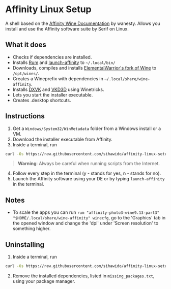 # Affinity Linux Setup
A shell based on the [Affinity Wine Documentation](https://affinity.liz.pet/) by wanesty. Allows you install and use the Affinity software suite by Serif on Linux.

## What it does
- Checks if dependencies are installed.
- Installs [Rum](https://gitlab.com/xkero/rum) and [launch-affinity](https://github.com/sihawido/affinity-linux-setup/blob/main/launch-affinity) to `~/.local/bin/`
- Downloads, compiles and installs [ElementalWarrior's fork of Wine](https://gitlab.winehq.org/ElementalWarrior/wine) to `/opt/wines/`.
- Creates a Wineprefix with dependencies in `~/.local/share/wine-affinity`.
- Installs [DXVK](https://github.com/doitsujin/dxvk) and [VKD3D](https://github.com/HansKristian-Work/vkd3d-proton) using Winetricks.
- Lets you start the installer executable.
- Creates .desktop shortcuts.

## Instructions
1. Get a `Windows/System32/WinMetadata` folder from a Windows install or a VM.
2. Download the installer executable from Affinity.
3. Inside a terminal, run
```bash
curl -Os https://raw.githubusercontent.com/sihawido/affinity-linux-setup/main/affinity-linux-setup.sh && bash affinity-linux-setup.sh
```
> **Warning**: Always be careful when running scripts from the Internet.
4. Follow every step in the terminal (y - stands for yes, n - stands for no).
5. Launch the Affinity software using your DE or by typing `launch-affinity` in the terminal.

## Notes
- To scale the apps you can run `rum "affinity-photo3-wine9.13-part3" "$HOME/.local/share/wine-affinity" winecfg`, go to the 'Graphics' tab in the opened window and change the 'dpi' under 'Screen resolution' to something higher.

## Uninstalling
1. Inside a terminal, run
```bash
curl -Os https://raw.githubusercontent.com/sihawido/affinity-linux-setup/main/affinity-linux-uninstall.sh && bash affinity-linux-uninstall.sh
```
2. Remove the installed dependencies, listed in `missing_packages.txt`, using your package manager.
